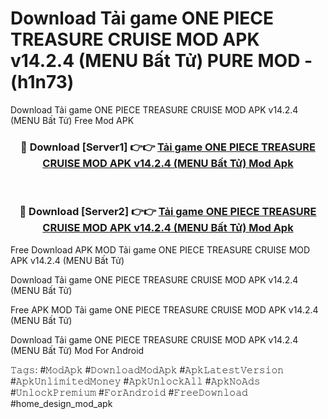 # Download Tải game ONE PIECE TREASURE CRUISE MOD APK v14.2.4 (MENU Bất Tử) PURE MOD - (h1n73)
Download Tải game ONE PIECE TREASURE CRUISE MOD APK v14.2.4 (MENU Bất Tử) Free Mod APK

<div align="center">
<h3>🔴 Download [Server1] 👉👉 <a href="https://apk-comot.site?title=Tải_game_ONE_PIECE_TREASURE_CRUISE_MOD_APK_v14.2.4_(MENU_Bất_Tử)">Tải game ONE PIECE TREASURE CRUISE MOD APK v14.2.4 (MENU Bất Tử) Mod Apk</a></h3><br>

<h3>🔴 Download [Server2] 👉👉 <a href="https://apk-comot.site?title=Tải_game_ONE_PIECE_TREASURE_CRUISE_MOD_APK_v14.2.4_(MENU_Bất_Tử)">Tải game ONE PIECE TREASURE CRUISE MOD APK v14.2.4 (MENU Bất Tử) Mod Apk</a></h3>
</div>


Free Download APK MOD Tải game ONE PIECE TREASURE CRUISE MOD APK v14.2.4 (MENU Bất Tử)

Download Tải game ONE PIECE TREASURE CRUISE MOD APK v14.2.4 (MENU Bất Tử) 

Free APK MOD Tải game ONE PIECE TREASURE CRUISE MOD APK v14.2.4 (MENU Bất Tử) 

Download Tải game ONE PIECE TREASURE CRUISE MOD APK v14.2.4 (MENU Bất Tử) Mod For Android

𝚃𝚊𝚐𝚜: #𝙼𝚘𝚍𝙰𝚙𝚔 #𝙳𝚘𝚠𝚗𝚕𝚘𝚊𝚍𝙼𝚘𝚍𝙰𝚙𝚔 #𝙰𝚙𝚔𝙻𝚊𝚝𝚎𝚜𝚝𝚅𝚎𝚛𝚜𝚒𝚘𝚗 #𝙰𝚙𝚔𝚄𝚗𝚕𝚒𝚖𝚒𝚝𝚎𝚍𝙼𝚘𝚗𝚎𝚢 #𝙰𝚙𝚔𝚄𝚗𝚕𝚘𝚌𝚔𝙰𝚕𝚕 #𝙰𝚙𝚔𝙽𝚘𝙰𝚍𝚜 #𝚄𝚗𝚕𝚘𝚌𝚔𝙿𝚛𝚎𝚖𝚒𝚞𝚖 #𝙵𝚘𝚛𝙰𝚗𝚍𝚛𝚘𝚒𝚍 #𝙵𝚛𝚎𝚎𝙳𝚘𝚠𝚗𝚕𝚘𝚊𝚍 #home_design_mod_apk